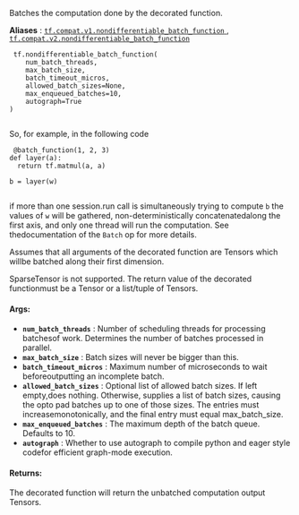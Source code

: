 Batches the computation done by the decorated function.

**Aliases** : [ `tf.compat.v1.nondifferentiable_batch_function` ](/api_docs/python/tf/nondifferentiable_batch_function), [ `tf.compat.v2.nondifferentiable_batch_function` ](/api_docs/python/tf/nondifferentiable_batch_function)

```
 tf.nondifferentiable_batch_function(
    num_batch_threads,
    max_batch_size,
    batch_timeout_micros,
    allowed_batch_sizes=None,
    max_enqueued_batches=10,
    autograph=True
)
 
```

So, for example, in the following code

```
 @batch_function(1, 2, 3)
def layer(a):
  return tf.matmul(a, a)

b = layer(w)
 
```

if more than one session.run call is simultaneously trying to compute  `b` the values of  `w`  will be gathered, non-deterministically concatenatedalong the first axis, and only one thread will run the computation. See thedocumentation of the  `Batch`  op for more details.

Assumes that all arguments of the decorated function are Tensors which willbe batched along their first dimension.

SparseTensor is not supported. The return value of the decorated functionmust be a Tensor or a list/tuple of Tensors.

#### Args:
- **`num_batch_threads`** : Number of scheduling threads for processing batchesof work. Determines the number of batches processed in parallel.
- **`max_batch_size`** : Batch sizes will never be bigger than this.
- **`batch_timeout_micros`** : Maximum number of microseconds to wait beforeoutputting an incomplete batch.
- **`allowed_batch_sizes`** : Optional list of allowed batch sizes. If left empty,does nothing. Otherwise, supplies a list of batch sizes, causing the opto pad batches up to one of those sizes. The entries must increasemonotonically, and the final entry must equal max_batch_size.
- **`max_enqueued_batches`** : The maximum depth of the batch queue. Defaults to 10.
- **`autograph`** : Whether to use autograph to compile python and eager style codefor efficient graph-mode execution.


#### Returns:
The decorated function will return the unbatched computation output Tensors.

